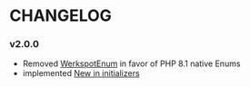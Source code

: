 # CHANGELOG

### v2.0.0
- Removed [WerkspotEnum](https://packagist.org/packages/werkspot/enum) in favor of PHP 8.1 native Enums
- implemented [New in initializers](https://wiki.php.net/rfc/new_in_initializers)